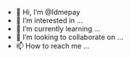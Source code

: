 - 👋 Hi, I’m @Idmepay
- 👀 I’m interested in ...
- 🌱 I’m currently learning ...
- 💞️ I’m looking to collaborate on ...
- 📫 How to reach me ...

<!---
Idmepay/Idmepay is a ✨ special ✨ repository because its `README.md` (this file) appears on your GitHub profile.
You can click the Preview link to take a look at your changes.
--->
